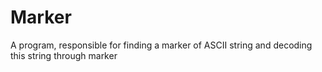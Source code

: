 # Marker
A program, responsible for finding a marker of ASCII string and decoding this string through marker
